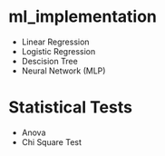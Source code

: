 # ml_implementation
- Linear Regression
- Logistic Regression
- Descision Tree
- Neural Network (MLP)
# Statistical Tests
- Anova
- Chi Square Test 
